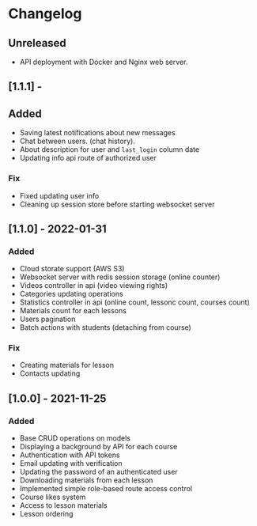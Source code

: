 # Changelog

## Unreleased

- API deployment with Docker and Nginx web server.

## [1.1.1] -

## Added

- Saving latest notifications about new messages
- Chat between users. (chat history).
- About description for user and `last_login` column date
- Updating info api route of authorized user

### Fix

- Fixed updating user info
- Cleaning up session store before starting websocket server

## [1.1.0] - 2022-01-31

### Added

- Cloud storate support (AWS S3)
- Websocket server with redis session storage (online counter)
- Videos controller in api (video viewing rights)
- Categories updating operations
- Statistics controller in api (online count, lessonc count, courses count)
- Materials count for each lessons
- Users pagination
- Batch actions with students (detaching from course)

### Fix

- Creating materials for lesson
- Contacts updating

## [1.0.0] - 2021-11-25

### Added

- Base CRUD operations on models
- Displaying a background by API for each course
- Authentication with API tokens
- Email updating with verification
- Updating the password of an authenticated user
- Downloading materials from each lesson
- Implemented simple role-based route access control
- Course likes system
- Access to lesson materials
- Lesson ordering
